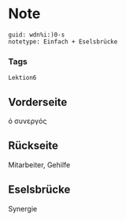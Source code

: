 # Note
```
guid: wdn%i:)0-s
notetype: Einfach + Eselsbrücke
```

### Tags
```
Lektion6
```

## Vorderseite
ὁ συνεργός

## Rückseite
Mitarbeiter, Gehilfe

## Eselsbrücke
Synergie
